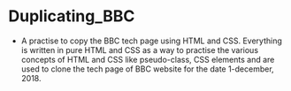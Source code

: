 # Duplicating_BBC
* A practise to copy the BBC tech page using HTML and CSS.
Everything is written in pure HTML and CSS as a way to practise the various concepts of HTML and CSS like pseudo-class, CSS elements
and are used to clone the tech page of BBC website for the date 1-december, 2018.
